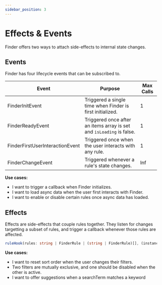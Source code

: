 ```yaml
---
sidebar_position: 3
---
```


# Effects & Events

Finder offers two ways to attach side-effects to internal state changes.

## Events

Finder has four lifecycle events that can be subscribed to.

| Event                           | Purpose                                                              | Max Calls |
| ------------------------------- | -------------------------------------------------------------------- | --------- |
| FinderInitEvent                 | Triggered a single time when Finder is first initialized.            | 1         |
| FinderReadyEvent                | Triggered once after an items array is set and `isLoading` is false. | 1         |
| FinderFirstUserInteractionEvent | Triggered once when the user interacts with any rule.                | 1         |
| FinderChangeEvent               | Triggered whenever a rule's state changes.                           | Inf       |

**Use cases:**

- I want to trigger a callback when Finder initializes.
- I want to load async data when the user first interacts with Finder.
- I want to enable or disable certain rules once async data has loaded.

## Effects

Effects are side-effects that couple rules together. They listen for changes targetting a subset of rules, and trigger a callback whenever those rules are affected.

```ts
ruleHook(rules: string | FinderRule | (string | FinderRule)[], (instance:FinderCore) => void),
```

**Use cases:**

- I want to reset sort order when the user changes their filters.
- Two filters are mutually exclusive, and one should be disabled when the other is active.
- I want to offer suggestions when a searchTerm matches a keyword
